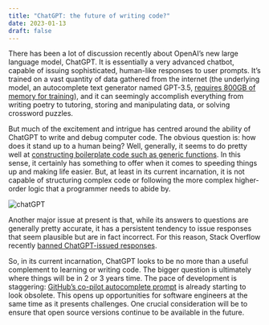```yaml
---
title: "ChatGPT: the future of writing code?"
date: 2023-01-13
draft: false
---
```



There has been a lot of discussion recently about OpenAI’s new large language model, ChatGPT. It is essentially a very advanced chatbot, capable of issuing sophisticated, human-like responses to user prompts. It’s trained on a vast quantity of data gathered from the internet (the underlying model, an autocomplete text generator named GPT-3.5, [requires 800GB of memory for training](https://pub.towardsai.net/chatgpt-how-does-it-work-internally-e0b3e23601a1)), and it can seemingly accomplish everything from writing poetry to tutoring, storing and manipulating data, or solving crossword puzzles.

But much of the excitement and intrigue has centred around the ability of ChatGPT to write and debug computer code. The obvious question is: how does it stand up to a human being? Well, generally, it seems to do pretty well at [constructing boilerplate code such as generic functions](https://www.techtarget.com/searchsoftwarequality/news/252528379/ChatGPT-writes-code-but-wont-replace-developers). In this sense, it certainly has something to offer when it comes to speeding things up and making life easier. But, at least in its current incarnation, it is not capable of structuring complex code or following the more complex higher-order logic that a programmer needs to abide by.

![chatGPT](/images/chatGPT.jpeg)

Another major issue at present is that, while its answers to questions are generally pretty accurate, it has a persistent tendency to issue responses that seem plausible but are in fact incorrect. For this reason, Stack Overflow recently [banned ChatGPT-issued responses](https://www.theverge.com/2022/12/5/23493932/chatgpt-ai-generated-answers-temporarily-banned-stack-overflow-llms-dangers).

So, in its current incarnation, ChatGPT looks to be no more than a useful complement to learning or writing code. The bigger question is ultimately where things will be in 2 or 3 years time. The pace of development is staggering: [GitHub’s co-pilot autocomplete prompt](https://github.com/features/copilot)  is already starting to look obsolete. This opens up opportunities for software engineers at the same time as it presents challenges. One crucial consideration will be to ensure that open source versions continue to be available in the future.
